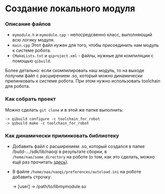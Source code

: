 # Создание локального модуля

### Описание файлов
- `mymodule.h` и `mymodule.cpp` - непосредсвенно класс, выполняющий всю логику модуля. 
- `main.cpp` Этот файл нужен для того, чтобы присоединить нам модуль к системе робота. 
- `CMakeLists.txt` и `qiproject.xml` - файлы, нужные для компиляции с помощью `qibuild`.

Более детально: если скомпилировать наш модуль, то на выходе получим файл с расширением .so, который можно динамически прилинковать к системе робота. При этом нужно использовать toolchain для робота. 

### Как собрать проект

Можно сделать `git clone` и в этой же папке выполнить:

    -> qibuild configure -c toolchain_for_robot
    -> qibuild make -c toolchain_for_robot

### Как динамически прилинковать библиотеку

* Добавить файл с расширением .so, который создался в папке /build-.../sdk/lib/naoqi в результате сборки, в `/home/nao/some_directory` на роботе (о том, как это сделать, можно ещё раз прочитать [здесь](https://github.com/robocupmipt/tutorials/blob/master/1_installation/connection-to-the-robot.md)). 
* В файле `/home/nao/naoqi/preferences/autoload.ini` на роботе добавить строчку:

    -> [user]
    -> /path/to/libmymodule.so

